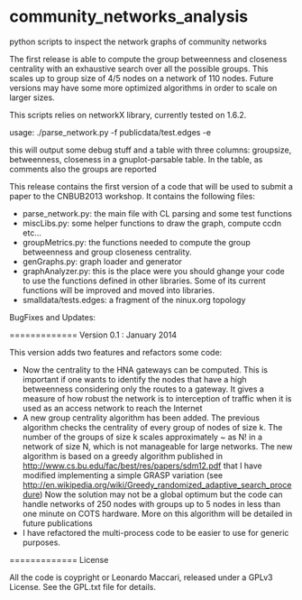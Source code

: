 community_networks_analysis
===========================

python scripts to inspect the network graphs of community networks

The first release is able to compute the group betweenness and closeness
centrality with an exhaustive search over all the possible groups. This
scales up to group size of 4/5 nodes on a network of 110 nodes. 
Future versions may have some more optimized algorithms in order to
scale on larger sizes. 



This scripts relies on networkX library, currently tested on 1.6.2.

usage:
 ./parse_network.py -f publicdata/test.edges -e 

this will output some debug stuff and a table with three columns:
groupsize, betweenness, closeness in a gnuplot-parsable table. In the
table, as comments also the groups are reported

This release contains the first version of a code that will be used to
submit a paper to the CNBUB2013 workshop. It contains the following
files:

- parse_network.py: the main file with CL parsing and some test functions
- miscLibs.py: some helper functions to draw the graph, compute ccdn
               etc...
- groupMetrics.py: the functions needed to compute the group betweenness
                   and group closeness centrality.
- genGraphs.py: graph loader and generator
- graphAnalyzer.py: this is the place were you should ghange your code to
                    use the functions defined in other libraries. Some
                    of its current functions will be improved and moved
                    into libraries.
- smalldata/tests.edges: a fragment of the ninux.org topology
 


BugFixes and Updates:

============= Version 0.1 : January 2014

This version adds two features and refactors some code:
 - Now the centrality to the HNA gateways can be computed. This is 
   important if one wants to identify the nodes that have a high
   betweenness considering only the routes to a gateway. It gives
   a measure of how robust the network is to interception of traffic
   when it is used as an access network to reach the Internet
 - A new group centrality algorithm has been added. The previous 
   algorithm checks the centrality of every group of nodes of size
   k. The number of the groups of size k scales approximately ~ as N!
   in a network of size N, which is not manageable for large networks.
   The new algorithm is based on a greedy algorithm published in 
   http://www.cs.bu.edu/fac/best/res/papers/sdm12.pdf
   that I have modified implementing a simple GRASP variation (see 
   http://en.wikipedia.org/wiki/Greedy_randomized_adaptive_search_procedure)
   Now the solution may not be a global optimum but the code can handle 
   networks of 250 nodes with groups up to 5 nodes in less than one 
   minute on COTS hardware. More on this algorithm will be detailed
   in future publications
 - I have refactored the multi-process code to be easier to 
   use for generic purposes. 
   

============= License 

All the code is coypright or Leonardo Maccari, released under a GPLv3
License. See the GPL.txt file for details.
